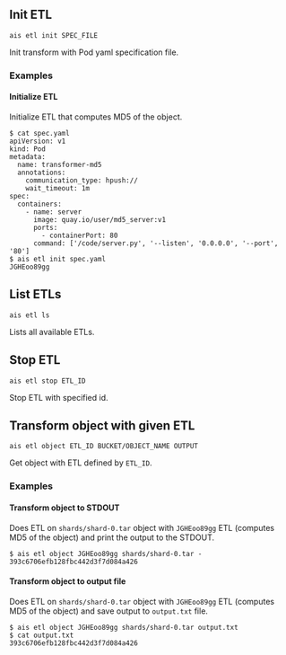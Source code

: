 ## Init ETL

`ais etl init SPEC_FILE`

Init transform with Pod yaml specification file.

### Examples

#### Initialize ETL

Initialize ETL that computes MD5 of the object.

```console
$ cat spec.yaml
apiVersion: v1
kind: Pod
metadata:
  name: transformer-md5
  annotations:
    communication_type: hpush://
    wait_timeout: 1m
spec:
  containers:
    - name: server
      image: quay.io/user/md5_server:v1
      ports:
        - containerPort: 80
      command: ['/code/server.py', '--listen', '0.0.0.0', '--port', '80']
$ ais etl init spec.yaml
JGHEoo89gg
```

## List ETLs

`ais etl ls`

Lists all available ETLs.

## Stop ETL

`ais etl stop ETL_ID`

Stop ETL with specified id.

## Transform object with given ETL

`ais etl object ETL_ID BUCKET/OBJECT_NAME OUTPUT`

Get object with ETL defined by `ETL_ID`.

### Examples

#### Transform object to STDOUT

Does ETL on `shards/shard-0.tar` object with `JGHEoo89gg` ETL (computes MD5 of the object) and print the output to the STDOUT.

```console
$ ais etl object JGHEoo89gg shards/shard-0.tar -
393c6706efb128fbc442d3f7d084a426
```

#### Transform object to output file

Does ETL on `shards/shard-0.tar` object with `JGHEoo89gg` ETL (computes MD5 of the object) and save output to `output.txt` file.

```console
$ ais etl object JGHEoo89gg shards/shard-0.tar output.txt
$ cat output.txt
393c6706efb128fbc442d3f7d084a426
```
